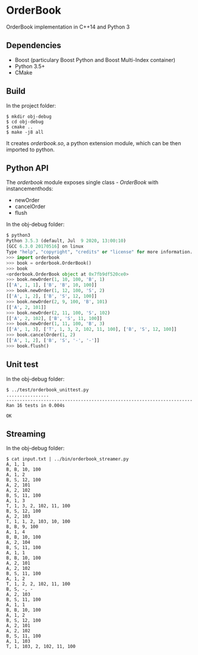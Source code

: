# OrderBook
OrderBook implementation in C++14 and Python 3

## Dependencies

* Boost (particulary Boost Python and Boost Multi-Index container)
* Python 3.5+
* CMake

## Build

In the project folder:
```
$ mkdir obj-debug
$ cd obj-debug
$ cmake ..
$ make -j8 all
```
It creates _orderbook.so_, a python extension module, which can be then imported to python.

## Python API
The _orderbook_ module exposes single class - _OrderBook_ with instancementhods:
 * newOrder
 * cancelOrder
 * flush

In the obj-debug folder:
```python
$ python3
Python 3.5.3 (default, Jul  9 2020, 13:00:10) 
[GCC 6.3.0 20170516] on linux
Type "help", "copyright", "credits" or "license" for more information.
>>> import orderbook
>>> book = orderbook.OrderBook()
>>> book
<orderbook.OrderBook object at 0x7fb9df520ce0>
>>> book.newOrder(1, 10, 100, 'B', 1)
[['A', 1, 1], ['B', 'B', 10, 100]]
>>> book.newOrder(1, 12, 100, 'S', 2)
[['A', 1, 2], ['B', 'S', 12, 100]]
>>> book.newOrder(2, 9, 100, 'B', 101)
[['A', 2, 101]]
>>> book.newOrder(2, 11, 100, 'S', 102)
[['A', 2, 102], ['B', 'S', 11, 100]]
>>> book.newOrder(1, 11, 100, 'B', 3)
[['A', 1, 3], ['T', 1, 3, 2, 102, 11, 100], ['B', 'S', 12, 100]]
>>> book.cancelOrder(1, 2)
[['A', 1, 2], ['B', 'S', '-', '-']]
>>> book.flush()
```

## Unit test
In the obj-debug folder:

```
$ ../test/orderbook_unittest.py 
................
----------------------------------------------------------------------
Ran 16 tests in 0.004s

OK
```

## Streaming
In the obj-debug folder:
```
$ cat input.txt | ../bin/orderbook_streamer.py
A, 1, 1
B, B, 10, 100
A, 1, 2
B, S, 12, 100
A, 2, 101
A, 2, 102
B, S, 11, 100
A, 1, 3
T, 1, 3, 2, 102, 11, 100
B, S, 12, 100
A, 2, 103
T, 1, 1, 2, 103, 10, 100
B, B, 9, 100
A, 1, 4
B, B, 10, 100
A, 2, 104
B, S, 11, 100
A, 1, 1
B, B, 10, 100
A, 2, 101
A, 2, 102
B, S, 11, 100
A, 1, 2
T, 1, 2, 2, 102, 11, 100
B, S, -, -
A, 2, 103
B, S, 11, 100
A, 1, 1
B, B, 10, 100
A, 1, 2
B, S, 12, 100
A, 2, 101
A, 2, 102
B, S, 11, 100
A, 1, 103
T, 1, 103, 2, 102, 11, 100
```
